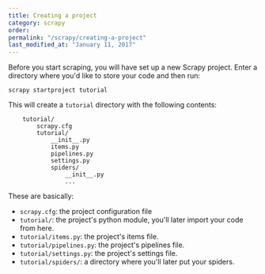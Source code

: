 ```yaml
---
title: Creating a project
category: scrapy
order: 
permalink: "/scrapy/creating-a-project"
last_modified_at: "January 11, 2017"
---
```


Before you start scraping, you will have set up a new Scrapy project. Enter a directory where you'd like to store your code and then run:

```
scrapy startproject tutorial
```

This will create a `tutorial` directory with the following contents:

```
    tutorial/
        scrapy.cfg
        tutorial/
            __init__.py
            items.py
            pipelines.py
            settings.py
            spiders/
                __init__.py
                ...
```

These are basically:

-   `scrapy.cfg`: the project configuration file
-   `tutorial/`: the project's python module, you'll later import your code from here.
-   `tutorial/items.py`: the project's items file.
-   `tutorial/pipelines.py`: the project's pipelines
    file.
-   `tutorial/settings.py`: the project's settings file.
-   `tutorial/spiders/`: a directory where you'll later put your spiders.
